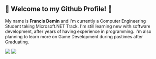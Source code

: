 ## 👋 Welcome to my Github Profile! 👋
My name is **Francis Demin** and I'm currently a Computer Engineering Student taking Microsoft.NET Track. I'm still learning new with software development, after years of having experience in programming. I'm also planning to learn more on Game Development during pastimes after Graduating.

[![](https://img.shields.io/badge/Facebook-informational?style=flat&logo=facebook&logoColor=white&color=1877F2)](https://www.facebook.com/fge.demin)
[![](https://img.shields.io/badge/Instagram-informational?style=flat&logo=instagram&logoColor=white&color=E4405F)](https://www.instagram.com/fgedemin)

<!--
**FDemin/FDemin** is a ✨ _special_ ✨ repository because its `README.md` (this file) appears on your GitHub profile.

Here are some ideas to get you started:

- 🔭 I’m currently working on ...
- 🌱 I’m currently learning ...
- 👯 I’m looking to collaborate on ...
- 🤔 I’m looking for help with ...
- 💬 Ask me about ...
- 📫 How to reach me: ...
- 😄 Pronouns: ...
- ⚡ Fun fact: ...
-->
